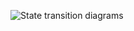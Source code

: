 
![State transition diagrams](https://github.com/BilanDaria/Testing-portfolio/assets/131748468/24ef2a4b-6106-4fb8-9702-1eb7dc1a6974)
